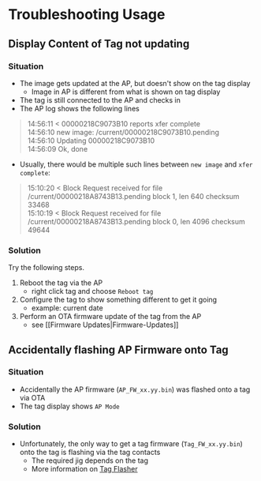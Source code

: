 # Troubleshooting Usage

## Display Content of Tag not updating
### Situation
- The image gets updated at the AP, but doesn't show on the tag display
  - Image in AP is different from what is shown on tag display
- The tag is still connected to the AP and checks in
- The AP log shows the following lines
> 14:56:11 < 00000218C9073B10 reports xfer complete  
> 14:56:10 new image: /current/00000218C9073B10.pending  
> 14:56:10 Updating 00000218C9073B10  
> 14:56:09 Ok, done  
- Usually, there would be multiple such lines between `new image` and `xfer complete`:
> 15:10:20 < Block Request received for file /current/00000218A8743B13.pending block 1, len 640 checksum 33468  
> 15:10:19 < Block Request received for file /current/00000218A8743B13.pending block 0, len 4096 checksum 49644  

### Solution  
Try the following steps.
1. Reboot the tag via the AP
   - right click tag and choose `Reboot tag`
1. Configure the tag to show something different to get it going
   - example: current date
1. Perform an OTA firmware update of the tag from the AP
   - see [[Firmware Updates|Firmware-Updates]]


## Accidentally flashing AP Firmware onto Tag
### Situation
- Accidentally the AP firmware (`AP_FW_xx.yy.bin`) was flashed onto a tag via OTA
- The tag display shows `AP Mode`

### Solution
- Unfortunately, the only way to get a tag firmware (`Tag_FW_xx.yy.bin`) onto the tag is flashing via the tag contacts
  - The required jig depends on the tag
  - More information on [Tag Flasher](https://github.com/jjwbruijn/OpenEPaperLink/tree/master/Tag_Flasher)
